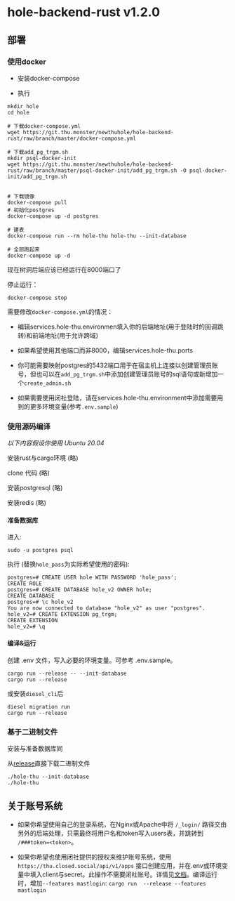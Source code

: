 # hole-backend-rust v1.2.0


## 部署

### 使用docker

+ 安装docker-compose

+ 执行
```shell
mkdir hole
cd hole

# 下载docker-compose.yml
wget https://git.thu.monster/newthuhole/hole-backend-rust/raw/branch/master/docker-compose.yml

# 下载add_pg_trgm.sh
mkdir psql-docker-init
wget https://git.thu.monster/newthuhole/hole-backend-rust/raw/branch/master/psql-docker-init/add_pg_trgm.sh -O psql-docker-init/add_pg_trgm.sh 


# 下载镜像
docker-compose pull
# 初始化postgres
docker-compose up -d postgres

# 建表
docker-compose run --rm hole-thu hole-thu --init-database  

# 全部跑起来
docker-compose up -d
```

现在树洞后端应该已经运行在8000端口了

停止运行：

```shell
docker-compose stop
```

需要修改`docker-compose.yml`的情况：

+ 编辑services.hole-thu.environmen填入你的后端地址(用于登陆时的回调跳转)和前端地址(用于允许跨域)

+ 如果希望使用其他端口而非8000，编辑services.hole-thu.ports

+ 你可能需要映射postgres的5432端口用于在宿主机上连接以创建管理员账号，但也可以在`add_pg_trgm.sh`中添加创建管理员账号的sql语句或新增加一个`create_admin.sh`

+ 如果需要使用闭社登陆，请在services.hole-thu.environment中添加需要用到的更多环境变量(参考`.env.sample`)

### 使用源码编译

*以下内容假设你使用 Ubuntu 20.04*

安装rust与cargo环境 (略)

clone 代码 (略)

安装postgresql (略)

安装redis (略)

#### 准备数据库

进入:

```shell
sudo -u postgres psql
```

执行 (替换`hole_pass`为实际希望使用的密码):

```postgresql
postgres=# CREATE USER hole WITH PASSWORD 'hole_pass';
CREATE ROLE
postgres=# CREATE DATABASE hole_v2 OWNER hole;
CREATE DATABASE
postgres=# \c hole_v2
You are now connected to database "hole_v2" as user "postgres".
hole_v2=# CREATE EXTENSION pg_trgm;
CREATE EXTENSION
hole_v2=# \q
```
#### 编译&运行

创建 .env 文件，写入必要的环境变量。可参考 .env.sample。

```shell
cargo run --release -- --init-database
cargo run --release
```

或安装`diesel_cli`后

```shell
diesel migration run
cargo run --release
```

### 基于二进制文件

安装与准备数据库同

从[release](https://git.thu.monster/newthuhole/hole-backend-rust/releases)直接下载二进制文件

```shell
./hole-thu --init-database
./hole-thu
```


## 关于账号系统

+ 如果你希望使用自己的登录系统，在Nginx或Apache中将 `/_login/` 路径交由另外的后端处理，只需最终将用户名和token写入users表，并跳转到 `/###token=<token>`。

+ 如果你希望也使用闭社提供的授权来维护账号系统，使用 `https://thu.closed.social/api/v1/apps` 接口创建应用，并在.env或环境变量中填入client与secret。此操作不需要闭社账号。详情见[文档](https://docs.joinmastodon.org/client/token/#app)。编译运行时，增加`--features mastlogin`: `cargo run  --release --features mastlogin`
